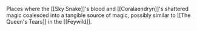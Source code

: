 Places where the [[Sky Snake]]'s blood and [[Coralaendryn]]'s shattered magic coalesced into a tangible source of magic, possibly similar to [[The Queen's Tears]] in the [[Feywild]].